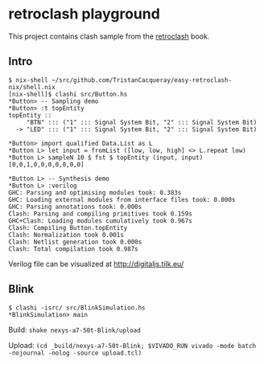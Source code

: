 # retroclash playground

This project contains clash sample from the [retroclash](https://unsafePerform.IO/retroclash/) book.

## Intro

```ShellSession
$ nix-shell ~/src/github.com/TristanCacqueray/easy-retroclash-nix/shell.nix
[nix-shell]$ clashi src/Button.hs
*Button> -- Sampling demo
*Button> :t topEntity
topEntity ::
     "BTN" ::: ("1" ::: Signal System Bit, "2" ::: Signal System Bit)
  -> "LED" ::: ("1" ::: Signal System Bit, "2" ::: Signal System Bit)

*Button> import qualified Data.List as L
*Button L> let input = fromList ([low, low, high] <> L.repeat low)
*Button L> sampleN 10 $ fst $ topEntity (input, input)
[0,0,1,0,0,0,0,0,0,0]

*Button L> -- Synthesis demo
*Button L> :verilog
GHC: Parsing and optimising modules took: 0.383s
GHC: Loading external modules from interface files took: 0.000s
GHC: Parsing annotations took: 0.000s
Clash: Parsing and compiling primitives took 0.159s
GHC+Clash: Loading modules cumulatively took 0.967s
Clash: Compiling Button.topEntity
Clash: Normalization took 0.001s
Clash: Netlist generation took 0.000s
Clash: Total compilation took 0.987s
```

Verilog file can be visualized at http://digitaljs.tilk.eu/

## Blink

```ShellSession
$ clashi -isrc/ src/BlinkSimulation.hs
*BlinkSimulation> main
```

Build: `shake nexys-a7-50t-Blink/upload`

Upload: `(cd _build/nexys-a7-50t-Blink; $VIVADO_RUN vivado -mode batch -nojournal -nolog -source upload.tcl)`
